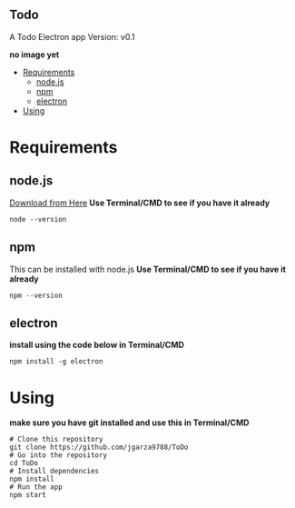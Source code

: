 Todo
--------------
A Todo Electron app 
Version: v0.1

**no image yet**
<!-- ![https://github.com/jgarza9788/videoinfo/blob/master/docs/images/Screenshot_v0.1.png](https://raw.githubusercontent.com/jgarza9788/videoinfo/master/docs/images/Screenshot_v0.1.png) -->

<!-- TOC -->

- [Requirements](#requirements)
    - [node.js](#nodejs)
    - [npm](#npm)
    - [electron](#electron)
- [Using](#using)

<!-- /TOC -->

# Requirements

## node.js
[Download from Here](https://nodejs.org/en/download/)
**Use Terminal/CMD to see if you have it already** 
```
node --version
```

## npm
This can be installed with node.js
**Use Terminal/CMD to see if you have it already**
```
npm --version
```

## electron
**install using the code below in Terminal/CMD**
```
npm install -g electron
```



# Using

**make sure you have git installed and use this in Terminal/CMD**
```
# Clone this repository
git clone https://github.com/jgarza9788/ToDo
# Go into the repository
cd ToDo
# Install dependencies
npm install
# Run the app
npm start
```

